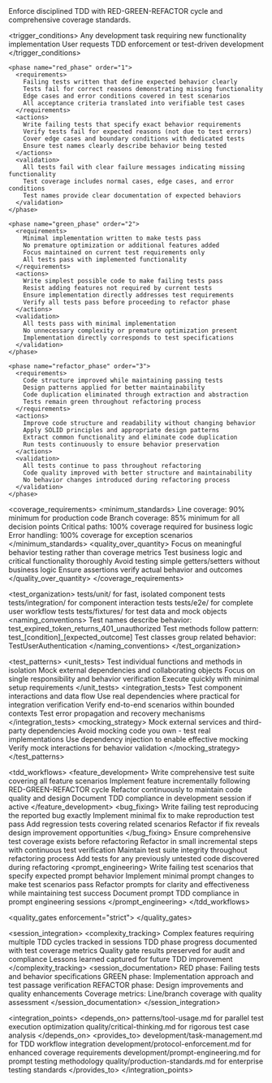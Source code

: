 <module name="tdd" category="quality">
  
  <purpose>
    Enforce disciplined TDD with RED-GREEN-REFACTOR cycle and comprehensive coverage standards.
  </purpose>
  
  <trigger_conditions>
    <condition type="automatic">Any development task requiring new functionality implementation</condition>
    <condition type="explicit">User requests TDD enforcement or test-driven development</condition>
  </trigger_conditions>
  
  <implementation>
    
    <phase name="red_phase" order="1">
      <requirements>
        Failing tests written that define expected behavior clearly
        Tests fail for correct reasons demonstrating missing functionality
        Edge cases and error conditions covered in test scenarios
        All acceptance criteria translated into verifiable test cases
      </requirements>
      <actions>
        Write failing tests that specify exact behavior requirements
        Verify tests fail for expected reasons (not due to test errors)
        Cover edge cases and boundary conditions with dedicated tests
        Ensure test names clearly describe behavior being tested
      </actions>
      <validation>
        All tests fail with clear failure messages indicating missing functionality
        Test coverage includes normal cases, edge cases, and error conditions
        Test names provide clear documentation of expected behaviors
      </validation>
    </phase>
    
    <phase name="green_phase" order="2">
      <requirements>
        Minimal implementation written to make tests pass
        No premature optimization or additional features added
        Focus maintained on current test requirements only
        All tests pass with implemented functionality
      </requirements>
      <actions>
        Write simplest possible code to make failing tests pass
        Resist adding features not required by current tests
        Ensure implementation directly addresses test requirements
        Verify all tests pass before proceeding to refactor phase
      </actions>
      <validation>
        All tests pass with minimal implementation
        No unnecessary complexity or premature optimization present
        Implementation directly corresponds to test specifications
      </validation>
    </phase>
    
    <phase name="refactor_phase" order="3">
      <requirements>
        Code structure improved while maintaining passing tests
        Design patterns applied for better maintainability
        Code duplication eliminated through extraction and abstraction
        Tests remain green throughout refactoring process
      </requirements>
      <actions>
        Improve code structure and readability without changing behavior
        Apply SOLID principles and appropriate design patterns
        Extract common functionality and eliminate code duplication
        Run tests continuously to ensure behavior preservation
      </actions>
      <validation>
        All tests continue to pass throughout refactoring
        Code quality improved with better structure and maintainability
        No behavior changes introduced during refactoring process
      </validation>
    </phase>
    
  </implementation>
  
  <coverage_requirements>
    <minimum_standards>
      Line coverage: 90% minimum for production code
      Branch coverage: 85% minimum for all decision points
      Critical paths: 100% coverage required for business logic
      Error handling: 100% coverage for exception scenarios
    </minimum_standards>
    <quality_over_quantity>
      Focus on meaningful behavior testing rather than coverage metrics
      Test business logic and critical functionality thoroughly
      Avoid testing simple getters/setters without business logic
      Ensure assertions verify actual behavior and outcomes
    </quality_over_quantity>
  </coverage_requirements>
  
  <test_organization>
    <structure>
      tests/unit/ for fast, isolated component tests
      tests/integration/ for component interaction tests
      tests/e2e/ for complete user workflow tests
      tests/fixtures/ for test data and mock objects
    </structure>
    <naming_conventions>
      Test names describe behavior: test_expired_token_returns_401_unauthorized
      Test methods follow pattern: test_[condition]_[expected_outcome]
      Test classes group related behavior: TestUserAuthentication
    </naming_conventions>
  </test_organization>
  
  <test_patterns>
    <unit_tests>
      Test individual functions and methods in isolation
      Mock external dependencies and collaborating objects
      Focus on single responsibility and behavior verification
      Execute quickly with minimal setup requirements
    </unit_tests>
    <integration_tests>
      Test component interactions and data flow
      Use real dependencies where practical for integration verification
      Verify end-to-end scenarios within bounded contexts
      Test error propagation and recovery mechanisms
    </integration_tests>
    <mocking_strategy>
      Mock external services and third-party dependencies
      Avoid mocking code you own - test real implementations
      Use dependency injection to enable effective mocking
      Verify mock interactions for behavior validation
    </mocking_strategy>
  </test_patterns>
  
  <tdd_workflows>
    <feature_development>
      Write comprehensive test suite covering all feature scenarios
      Implement feature incrementally following RED-GREEN-REFACTOR cycle
      Refactor continuously to maintain code quality and design
      Document TDD compliance in development session if active
    </feature_development>
    <bug_fixing>
      Write failing test reproducing the reported bug exactly
      Implement minimal fix to make reproduction test pass
      Add regression tests covering related scenarios
      Refactor if fix reveals design improvement opportunities
    </bug_fixing>
    <refactoring>
      Ensure comprehensive test coverage exists before refactoring
      Refactor in small incremental steps with continuous test verification
      Maintain test suite integrity throughout refactoring process
      Add tests for any previously untested code discovered during refactoring
    </refactoring>
    <prompt_engineering>
      Write failing test scenarios that specify expected prompt behavior
      Implement minimal prompt changes to make test scenarios pass
      Refactor prompts for clarity and effectiveness while maintaining test success
      Document prompt TDD compliance in prompt engineering sessions
    </prompt_engineering>
  </tdd_workflows>
  
  <quality_gates enforcement="strict">
    <gate name="red_phase_compliance" requirement="Tests written first and fail for correct reasons"/>
    <gate name="green_phase_compliance" requirement="Minimal implementation makes all tests pass"/>
    <gate name="refactor_phase_compliance" requirement="Code improved while maintaining green tests"/>
    <gate name="coverage_standards" requirement="90% line coverage, 85% branch coverage minimum"/>
    <gate name="test_quality" requirement="Meaningful behavior testing with clear assertions"/>
  </quality_gates>
  
  <session_integration>
    <complexity_tracking>
      Complex features requiring multiple TDD cycles tracked in sessions
      TDD phase progress documented with test coverage metrics
      Quality gate results preserved for audit and compliance
      Lessons learned captured for future TDD improvement
    </complexity_tracking>
    <session_documentation>
      RED phase: Failing tests and behavior specifications
      GREEN phase: Implementation approach and test passage verification
      REFACTOR phase: Design improvements and quality enhancements
      Coverage metrics: Line/branch coverage with quality assessment
    </session_documentation>
  </session_integration>
  
  <integration_points>
    <depends_on>
      patterns/tool-usage.md for parallel test execution optimization
      quality/critical-thinking.md for rigorous test case analysis
    </depends_on>
    <provides_to>
      development/task-management.md for TDD workflow integration
      development/protocol-enforcement.md for enhanced coverage requirements
      development/prompt-engineering.md for prompt testing methodology
      quality/production-standards.md for enterprise testing standards
    </provides_to>
  </integration_points>
  
</module>